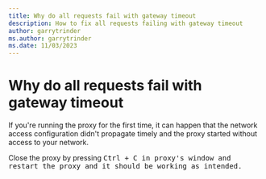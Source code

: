 ```yaml
---
title: Why do all requests fail with gateway timeout
description: How to fix all requests failing with gateway timeout
author: garrytrinder
ms.author: garrytrinder
ms.date: 11/03/2023
---
```


# Why do all requests fail with gateway timeout

If you're running the proxy for the first time, it can happen that the network access configuration didn't propagate timely and the proxy started without access to your network.

Close the proxy by pressing <kbd>Ctrl</kdb> + <kbd>C</kdb> in proxy's window and restart the proxy and it should be working as intended.
